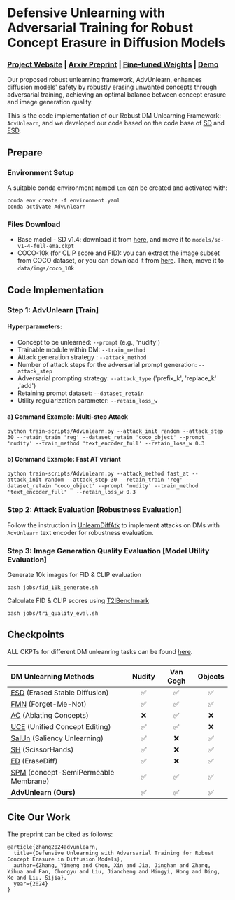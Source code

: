 # Defensive Unlearning with Adversarial Training for Robust Concept Erasure in Diffusion Models
###  [Project Website]() | [Arxiv Preprint]() | [Fine-tuned Weights](https://drive.google.com/drive/folders/1Nf-EJ2W3CsZwpc5blZFi7tm7o1wEiTg4?usp=sharing) | [Demo]() <br>
Our proposed robust unlearning framework, AdvUnlearn, enhances diffusion models' safety by robustly erasing unwanted concepts through adversarial training, achieving an optimal balance between concept erasure and image generation quality. 

This is the code implementation of our Robust DM Unlearning Framework: ```AdvUnlearn```, and we developed our code based on the code base of [SD](https://github.com/CompVis/stable-diffusion) and [ESD](https://github.com/rohitgandikota/erasing).


## Prepare

### Environment Setup
A suitable conda environment named ```ldm``` can be created and activated with:

```
conda env create -f environment.yaml
conda activate AdvUnlearn
```

### Files Download
* Base model - SD v1.4: download it from [here](https://huggingface.co/CompVis/stable-diffusion-v-1-4-original/resolve/main/sd-v1-4-full-ema.ckpt), and move it to ```models/sd-v1-4-full-ema.ckpt```
* COCO-10k (for CLIP score and FID): you can extract the image subset from COCO dataset, or you can download it from [here](https://drive.google.com/file/d/1Qgm3nNhp6ykamszN_ZvofvuzjryTsPHB/view?usp=sharing). Then, move it to `data/imgs/coco_10k`


## Code Implementation

### Step 1: AdvUnlearn [Train]

#### Hyperparameters: 
* Concept to be unlearned: `--prompt`    (e.g., 'nudity')
* Trainable module within DM: `--train_method`
* Attack generation strategy : `--attack_method`
* Number of attack steps for the adversarial prompt generation: `--attack_step`
* Adversarial prompting strategy: `--attack_type`  ('prefix_k', 'replace_k' ,'add')
* Retaining prompt dataset: `--dataset_retain`
* Utility regularization parameter: `--retain_loss_w`

#### a) Command Example: Multi-step Attack
```
python train-scripts/AdvUnlearn.py --attack_init random --attack_step 30 --retain_train 'reg' --dataset_retain 'coco_object' --prompt 'nudity' --train_method 'text_encoder_full' --retain_loss_w 0.3
```

#### b) Command Example: Fast AT variant
```
python train-scripts/AdvUnlearn.py --attack_method fast_at --attack_init random --attack_step 30 --retain_train 'reg' --dataset_retain 'coco_object' --prompt 'nudity' --train_method 'text_encoder_full'   --retain_loss_w 0.3
```

### Step 2: Attack Evaluation [Robustness Evaluation] 
Follow the instruction in [UnlearnDiffAtk](https://github.com/OPTML-Group/Diffusion-MU-Attack) to implement attacks on DMs with ```AdvUnlearn``` text encoder for robustness evaluation.



### Step 3: Image Generation Quality Evaluation [Model Utility Evaluation]
Generate 10k images for FID & CLIP evaluation 

```
bash jobs/fid_10k_generate.sh
```  

Calculate FID & CLIP scores using [T2IBenchmark](https://github.com/boomb0om/text2image-benchmark)

```
bash jobs/tri_quality_eval.sh
```   

## Checkpoints
ALL CKPTs for different DM unleanring tasks can be found [here](https://drive.google.com/drive/folders/1Nf-EJ2W3CsZwpc5blZFi7tm7o1wEiTg4?usp=sharing).
### 
| DM Unlearning Methods | Nudity  | Van Gogh  | Objects |
|:-------|:----:|:-------:| :-------:|
| [ESD](https://github.com/rohitgandikota/erasing) (Erased Stable Diffusion)  | ✅  | ✅   | ✅ 
| [FMN](https://github.com/SHI-Labs/Forget-Me-Not) (Forget-Me-Not)  | ✅ | ✅   | ✅ 
| [AC](https://github.com/nupurkmr9/concept-ablation) (Ablating Concepts)  | ❌ | ✅   | ❌ 
| [UCE](https://github.com/rohitgandikota/unified-concept-editing) (Unified Concept Editing)  | ✅  |  ✅  |  ❌
| [SalUn](https://github.com/OPTML-Group/Unlearn-Saliency) (Saliency Unlearning)  | ✅  | ❌ |  ✅ 
| [SH](https://github.com/JingWu321/Scissorhands_ex) (ScissorHands)  | ✅  | ❌  | ✅ 
| [ED](https://github.com/JingWu321/EraseDiff) (EraseDiff)  | ✅  | ❌  | ✅ 
| [SPM](https://github.com/Con6924/SPM) (concept-SemiPermeable Membrane)   | ✅  | ✅   | ✅ 
| **AdvUnlearn (Ours)**  | ✅  | ✅   |  ✅ 



## Cite Our Work
The preprint can be cited as follows:
```
@article{zhang2024advunlearn,
  title={Defensive Unlearning with Adversarial Training for Robust Concept Erasure in Diffusion Models},
  author={Zhang, Yimeng and Chen, Xin and Jia, Jinghan and Zhang, Yihua and Fan, Chongyu and Liu, Jiancheng and Mingyi, Hong and Ding, Ke and Liu, Sijia},
  year={2024}
}
```



